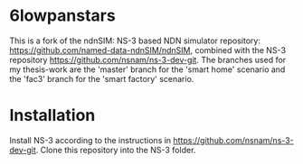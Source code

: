 # 6lowpanstars
This is a fork of the ndnSIM: NS-3 based NDN simulator repository: https://github.com/named-data-ndnSIM/ndnSIM, combined with the NS-3 repository https://github.com/nsnam/ns-3-dev-git.
The branches used for my thesis-work are the 'master' branch for the 'smart home' scenario and the 'fac3' branch for the 'smart factory' scenario.

# Installation
Install NS-3 according to the instructions in https://github.com/nsnam/ns-3-dev-git.
Clone this repository into the NS-3 folder.




